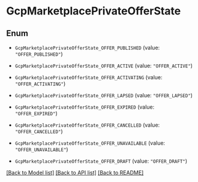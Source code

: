 # GcpMarketplacePrivateOfferState

## Enum


* `GcpMarketplacePrivateOfferState_OFFER_PUBLISHED` (value: `"OFFER_PUBLISHED"`)

* `GcpMarketplacePrivateOfferState_OFFER_ACTIVE` (value: `"OFFER_ACTIVE"`)

* `GcpMarketplacePrivateOfferState_OFFER_ACTIVATING` (value: `"OFFER_ACTIVATING"`)

* `GcpMarketplacePrivateOfferState_OFFER_LAPSED` (value: `"OFFER_LAPSED"`)

* `GcpMarketplacePrivateOfferState_OFFER_EXPIRED` (value: `"OFFER_EXPIRED"`)

* `GcpMarketplacePrivateOfferState_OFFER_CANCELLED` (value: `"OFFER_CANCELLED"`)

* `GcpMarketplacePrivateOfferState_OFFER_UNAVAILABLE` (value: `"OFFER_UNAVAILABLE"`)

* `GcpMarketplacePrivateOfferState_OFFER_DRAFT` (value: `"OFFER_DRAFT"`)


[[Back to Model list]](../README.md#documentation-for-models) [[Back to API list]](../README.md#documentation-for-api-endpoints) [[Back to README]](../README.md)


